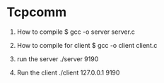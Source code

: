 # Tcpcomm

1. How to compile
  $ gcc -o server server.c
  
  2. How to compile for client
  $ gcc -o client client.c
  
  3. run the server
  ./server 9190
  
  4. Run the client
  ./client 127.0.0.1 9190
  

